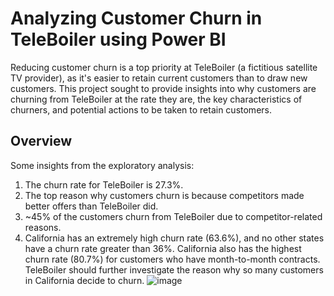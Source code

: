 # Analyzing Customer Churn in TeleBoiler using Power BI
Reducing customer churn is a top priority at TeleBoiler (a fictitious satellite TV provider), as it's easier to retain current customers than to draw new customers. This project sought to provide insights into why customers are churning from TeleBoiler at the rate they are, the key characteristics of churners, and potential actions to be taken to retain customers.

## Overview
Some insights from the exploratory analysis:
1. The churn rate for TeleBoiler is 27.3%.
2. The top reason why customers churn is because competitors made better offers than TeleBoiler did.
3. ~45% of the customers churn from TeleBoiler due to competitor-related reasons.
4. California has an extremely high churn rate (63.6%), and no other states have a churn rate greater than 36%. California also has the highest churn rate (80.7%) for customers who have month-to-month contracts. TeleBoiler should further investigate the reason why so many customers in California decide to churn. 
![image](https://github.com/user-attachments/assets/2f242ebb-fd0f-405f-85ec-702fc54b5bbd)
